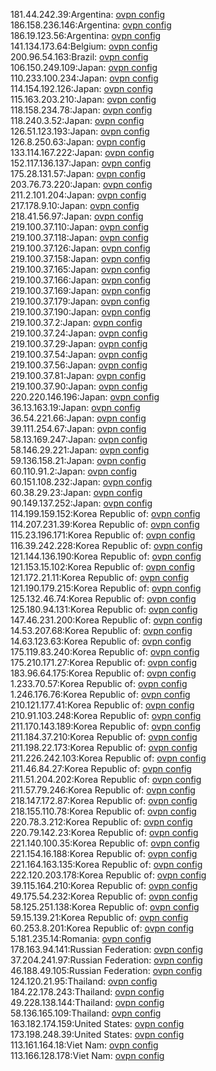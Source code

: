 181.44.242.39:Argentina: [ovpn config](vpn/181_44_242_39.ovpn)  
186.158.236.146:Argentina: [ovpn config](vpn/186_158_236_146.ovpn)  
186.19.123.56:Argentina: [ovpn config](vpn/186_19_123_56.ovpn)  
141.134.173.64:Belgium: [ovpn config](vpn/141_134_173_64.ovpn)  
200.96.54.163:Brazil: [ovpn config](vpn/200_96_54_163.ovpn)  
106.150.249.109:Japan: [ovpn config](vpn/106_150_249_109.ovpn)  
110.233.100.234:Japan: [ovpn config](vpn/110_233_100_234.ovpn)  
114.154.192.126:Japan: [ovpn config](vpn/114_154_192_126.ovpn)  
115.163.203.210:Japan: [ovpn config](vpn/115_163_203_210.ovpn)  
118.158.234.78:Japan: [ovpn config](vpn/118_158_234_78.ovpn)  
118.240.3.52:Japan: [ovpn config](vpn/118_240_3_52.ovpn)  
126.51.123.193:Japan: [ovpn config](vpn/126_51_123_193.ovpn)  
126.8.250.63:Japan: [ovpn config](vpn/126_8_250_63.ovpn)  
133.114.167.222:Japan: [ovpn config](vpn/133_114_167_222.ovpn)  
152.117.136.137:Japan: [ovpn config](vpn/152_117_136_137.ovpn)  
175.28.131.57:Japan: [ovpn config](vpn/175_28_131_57.ovpn)  
203.76.73.220:Japan: [ovpn config](vpn/203_76_73_220.ovpn)  
211.2.101.204:Japan: [ovpn config](vpn/211_2_101_204.ovpn)  
217.178.9.10:Japan: [ovpn config](vpn/217_178_9_10.ovpn)  
218.41.56.97:Japan: [ovpn config](vpn/218_41_56_97.ovpn)  
219.100.37.110:Japan: [ovpn config](vpn/219_100_37_110.ovpn)  
219.100.37.118:Japan: [ovpn config](vpn/219_100_37_118.ovpn)  
219.100.37.126:Japan: [ovpn config](vpn/219_100_37_126.ovpn)  
219.100.37.158:Japan: [ovpn config](vpn/219_100_37_158.ovpn)  
219.100.37.165:Japan: [ovpn config](vpn/219_100_37_165.ovpn)  
219.100.37.166:Japan: [ovpn config](vpn/219_100_37_166.ovpn)  
219.100.37.169:Japan: [ovpn config](vpn/219_100_37_169.ovpn)  
219.100.37.179:Japan: [ovpn config](vpn/219_100_37_179.ovpn)  
219.100.37.190:Japan: [ovpn config](vpn/219_100_37_190.ovpn)  
219.100.37.2:Japan: [ovpn config](vpn/219_100_37_2.ovpn)  
219.100.37.24:Japan: [ovpn config](vpn/219_100_37_24.ovpn)  
219.100.37.29:Japan: [ovpn config](vpn/219_100_37_29.ovpn)  
219.100.37.54:Japan: [ovpn config](vpn/219_100_37_54.ovpn)  
219.100.37.56:Japan: [ovpn config](vpn/219_100_37_56.ovpn)  
219.100.37.81:Japan: [ovpn config](vpn/219_100_37_81.ovpn)  
219.100.37.90:Japan: [ovpn config](vpn/219_100_37_90.ovpn)  
220.220.146.196:Japan: [ovpn config](vpn/220_220_146_196.ovpn)  
36.13.163.19:Japan: [ovpn config](vpn/36_13_163_19.ovpn)  
36.54.221.66:Japan: [ovpn config](vpn/36_54_221_66.ovpn)  
39.111.254.67:Japan: [ovpn config](vpn/39_111_254_67.ovpn)  
58.13.169.247:Japan: [ovpn config](vpn/58_13_169_247.ovpn)  
58.146.29.221:Japan: [ovpn config](vpn/58_146_29_221.ovpn)  
59.136.158.21:Japan: [ovpn config](vpn/59_136_158_21.ovpn)  
60.110.91.2:Japan: [ovpn config](vpn/60_110_91_2.ovpn)  
60.151.108.232:Japan: [ovpn config](vpn/60_151_108_232.ovpn)  
60.38.29.23:Japan: [ovpn config](vpn/60_38_29_23.ovpn)  
90.149.137.252:Japan: [ovpn config](vpn/90_149_137_252.ovpn)  
114.199.159.152:Korea Republic of: [ovpn config](vpn/114_199_159_152.ovpn)  
114.207.231.39:Korea Republic of: [ovpn config](vpn/114_207_231_39.ovpn)  
115.23.196.171:Korea Republic of: [ovpn config](vpn/115_23_196_171.ovpn)  
116.39.242.228:Korea Republic of: [ovpn config](vpn/116_39_242_228.ovpn)  
121.144.136.190:Korea Republic of: [ovpn config](vpn/121_144_136_190.ovpn)  
121.153.15.102:Korea Republic of: [ovpn config](vpn/121_153_15_102.ovpn)  
121.172.21.11:Korea Republic of: [ovpn config](vpn/121_172_21_11.ovpn)  
121.190.179.215:Korea Republic of: [ovpn config](vpn/121_190_179_215.ovpn)  
125.132.46.74:Korea Republic of: [ovpn config](vpn/125_132_46_74.ovpn)  
125.180.94.131:Korea Republic of: [ovpn config](vpn/125_180_94_131.ovpn)  
147.46.231.200:Korea Republic of: [ovpn config](vpn/147_46_231_200.ovpn)  
14.53.207.68:Korea Republic of: [ovpn config](vpn/14_53_207_68.ovpn)  
14.63.123.63:Korea Republic of: [ovpn config](vpn/14_63_123_63.ovpn)  
175.119.83.240:Korea Republic of: [ovpn config](vpn/175_119_83_240.ovpn)  
175.210.171.27:Korea Republic of: [ovpn config](vpn/175_210_171_27.ovpn)  
183.96.64.175:Korea Republic of: [ovpn config](vpn/183_96_64_175.ovpn)  
1.233.70.57:Korea Republic of: [ovpn config](vpn/1_233_70_57.ovpn)  
1.246.176.76:Korea Republic of: [ovpn config](vpn/1_246_176_76.ovpn)  
210.121.177.41:Korea Republic of: [ovpn config](vpn/210_121_177_41.ovpn)  
210.91.103.248:Korea Republic of: [ovpn config](vpn/210_91_103_248.ovpn)  
211.170.143.189:Korea Republic of: [ovpn config](vpn/211_170_143_189.ovpn)  
211.184.37.210:Korea Republic of: [ovpn config](vpn/211_184_37_210.ovpn)  
211.198.22.173:Korea Republic of: [ovpn config](vpn/211_198_22_173.ovpn)  
211.226.242.103:Korea Republic of: [ovpn config](vpn/211_226_242_103.ovpn)  
211.46.84.27:Korea Republic of: [ovpn config](vpn/211_46_84_27.ovpn)  
211.51.204.202:Korea Republic of: [ovpn config](vpn/211_51_204_202.ovpn)  
211.57.79.246:Korea Republic of: [ovpn config](vpn/211_57_79_246.ovpn)  
218.147.172.87:Korea Republic of: [ovpn config](vpn/218_147_172_87.ovpn)  
218.155.110.78:Korea Republic of: [ovpn config](vpn/218_155_110_78.ovpn)  
220.78.3.212:Korea Republic of: [ovpn config](vpn/220_78_3_212.ovpn)  
220.79.142.23:Korea Republic of: [ovpn config](vpn/220_79_142_23.ovpn)  
221.140.100.35:Korea Republic of: [ovpn config](vpn/221_140_100_35.ovpn)  
221.154.16.188:Korea Republic of: [ovpn config](vpn/221_154_16_188.ovpn)  
221.164.163.135:Korea Republic of: [ovpn config](vpn/221_164_163_135.ovpn)  
222.120.203.178:Korea Republic of: [ovpn config](vpn/222_120_203_178.ovpn)  
39.115.164.210:Korea Republic of: [ovpn config](vpn/39_115_164_210.ovpn)  
49.175.54.232:Korea Republic of: [ovpn config](vpn/49_175_54_232.ovpn)  
58.125.251.138:Korea Republic of: [ovpn config](vpn/58_125_251_138.ovpn)  
59.15.139.21:Korea Republic of: [ovpn config](vpn/59_15_139_21.ovpn)  
60.253.8.201:Korea Republic of: [ovpn config](vpn/60_253_8_201.ovpn)  
5.181.235.14:Romania: [ovpn config](vpn/5_181_235_14.ovpn)  
178.163.94.141:Russian Federation: [ovpn config](vpn/178_163_94_141.ovpn)  
37.204.241.97:Russian Federation: [ovpn config](vpn/37_204_241_97.ovpn)  
46.188.49.105:Russian Federation: [ovpn config](vpn/46_188_49_105.ovpn)  
124.120.21.95:Thailand: [ovpn config](vpn/124_120_21_95.ovpn)  
184.22.178.243:Thailand: [ovpn config](vpn/184_22_178_243.ovpn)  
49.228.138.144:Thailand: [ovpn config](vpn/49_228_138_144.ovpn)  
58.136.165.109:Thailand: [ovpn config](vpn/58_136_165_109.ovpn)  
163.182.174.159:United States: [ovpn config](vpn/163_182_174_159.ovpn)  
173.198.248.39:United States: [ovpn config](vpn/173_198_248_39.ovpn)  
113.161.164.18:Viet Nam: [ovpn config](vpn/113_161_164_18.ovpn)  
113.166.128.178:Viet Nam: [ovpn config](vpn/113_166_128_178.ovpn)  
